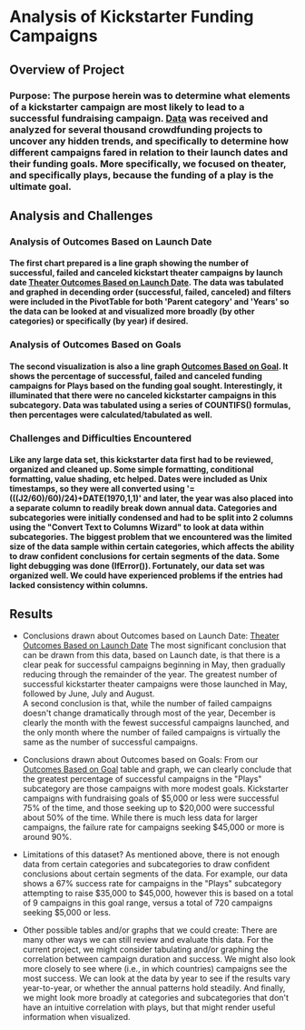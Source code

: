 # Analysis of Kickstarter Funding Campaigns

## Overview of Project

### Purpose:  The purpose herein was to determine what elements of a kickstarter campaign are most likely to lead to a successful fundraising campaign. [Data](Kickstarter_Challenge.xlsx) was received and analyzed for several thousand crowdfunding projects to uncover any hidden trends, and specifically to determine how different campaigns fared in relation to their launch dates and their funding goals.  More specifically, we focused on theater, and specifically plays, because the funding of a play is the ultimate goal.

## Analysis and Challenges

### Analysis of Outcomes Based on Launch Date
####	The first chart prepared is a line graph showing the number of successful, failed and canceled kickstart theater campaigns by launch date [Theater Outcomes Based on Launch Date](Resources/Theater_Outcomes_vs_Launch.png).  The data was tabulated and graphed in decending order (successful, failed, canceled) and filters were included in the PivotTable for both 'Parent category' and 'Years' so the data can be looked at and visualized more broadly (by other categories) or specifically (by year) if desired.

### Analysis of Outcomes Based on Goals
####	The second visualization is also a line graph [Outcomes Based on Goal](Resources/Outcomes_vs_Goals.png).  It shows the percentage of successful, failed and canceled funding campaigns for Plays based on the funding goal sought.  Interestingly, it illuminated that there were no canceled kickstarter campaigns in this subcategory.  Data was tabulated using a series of COUNTIFS() formulas, then percentages were calculated/tabulated as well. 

### Challenges and Difficulties Encountered
####	Like any large data set, this kickstarter data first had to be reviewed, organized and cleaned up.  Some simple formatting, conditional formatting, value shading, etc helped.  Dates were included as Unix timestamps, so they were all converted using '=(((J2/60)/60)/24)+DATE(1970,1,1)' and later, the year was also placed into a separate column to readily break down annual data.  Categories and subcategories were initially condensed and had to be split into 2 columns using the "Convert Text to Columns Wizard" to look at data within subcategories.  The biggest problem that we encountered was the limited size of the data sample within certain categories, which affects the ability to draw confident conclusions for certain segments of the data.  Some light debugging was done (IfError()).  Fortunately, our data set was organized well.  We could have experienced problems if the entries had lacked consistency within columns.

## Results

- Conclusions drawn about Outcomes based on Launch Date:
	[Theater Outcomes Based on Launch Date](Resources/Theater_Outcomes_vs_Launch.png) The most significant conclusion that can be drawn from this data, based on Launch date, is that there is a clear peak for successful campaigns beginning in May, then gradually reducing through the remainder of the year.  The greatest number of successful kickstarter theater campaigns were those launched in May, followed by June, July and August.  
	A second conclusion is that, while the number of failed campaigns doesn't change dramatically through most of the year, December is clearly the month with the fewest successful campaigns launched, and the only month where the number of failed campaigns is virtually the same as the number of successful campaigns.

- Conclusions drawn about Outcomes based on Goals:
	From our [Outcomes Based on Goal](Resources/Outcomes_vs_Goals.png) table and graph, we can clearly conclude that the greatest percentage of successful campaigns in the "Plays" subcategory are those campaigns with more modest goals.  Kickstarter campaigns with fundraising goals of $5,000 or less were successful 75% of the time, and those seeking up to $20,000 were successful about 50% of the time.  While there is much less data for larger campaigns, the failure rate for campaigns seeking $45,000 or more is around 90%.

- Limitations of this dataset?
	As mentioned above, there is not enough data from certain categories and subcategories to draw confident conclusions about certain segments of the data. For example, our data shows a 67% success rate for campaigns in the "Plays" subcategory attempting to raise $35,000 to $45,000, however this is based on a total of 9 campaigns in this goal range, versus a total of 720 campaigns seeking $5,000 or less.  

- Other possible tables and/or graphs that we could create:
	There are many other ways we can still review and evaluate this data.  For the current project, we might consider tabulating and/or graphing the correlation between campaign duration and success.  We might also look more closely to see where (i.e., in which countries) campaigns see the most success.  We can look at the data by year to see if the results vary year-to-year, or whether the annual patterns hold steadily.  And finally, we might look more broadly at categories and subcategories that don't have an intuitive correlation with plays, but that might render useful information when visualized.

